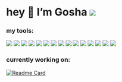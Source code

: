 # hey 👋 I’m Gosha ![](https://img.shields.io/badge/%D0%9F%D0%A2%D0%9D-%D0%9F%D0%9D%D0%A5-blue?style=flat&logoColor=black)


### my tools: 

![](https://img.shields.io/badge/Brave-FF1B2D?style=flat&logo=Brave&logoColor=white) ![](https://img.shields.io/badge/i3wm-FF1B2D?style=flat&logoColor=white) ![](https://img.shields.io/badge/-Git-F44D27?style=flat&logo=Git&logoColor=white) ![](https://img.shields.io/badge/Ubuntu-E95420?style=flat&logo=ubuntu&logoColor=white) ![](https://img.shields.io/badge/StackExchange-FE7A16?style=flat&logo=stack-overflow&logoColor=white) ![](https://img.shields.io/badge/Linux-FCC624?style=flat&logo=linux&logoColor=black) ![](https://img.shields.io/badge/Google%20Sheets-34A853?style=flat&logo=google-sheets&logoColor=white) ![](https://img.shields.io/badge/RStudio-75AADB?style=flat&logo=RStudio&logoColor=white) ![](https://img.shields.io/badge/Telegram-2CA5E0?style=flat&logo=telegram&logoColor=white) ![](https://img.shields.io/badge/Nextcloud-0082C9?style=flat&logo=Nextcloud&logoColor=white) ![](https://img.shields.io/badge/R-276DC3?style=flat&logo=r&logoColor=white) ![](https://img.shields.io/badge/Mastodon-6364FF?style=flat&logo=Mastodon&logoColor=white) ![](https://img.shields.io/badge/Visual_Studio-5C2D91?style=flat&logo=visual%20studio&logoColor=white) ![](https://img.shields.io/badge/Onlyoffice-444444?style=flat&logo=ONLYOFFICE&logoColor=white) ![](https://img.shields.io/badge/-Github-181717?style=flat&logo=GitHub&logoColor=white)

### currently working on: 
[![Readme Card](https://github-readme-stats.vercel.app/api/pin/?username=gerasy1987&repo=hiddenmeta&theme=dark&hide_border=true)](https://github.com/gerasy1987/hiddenmeta) 

<!--
**gerasy1987/gerasy1987** is a ✨ _special_ ✨ repository because its `README.md` (this file) appears on your GitHub profile.

Here are some ideas to get you started:


- 🌱 I’m currently learning ...
- 👯 I’m looking to collaborate on ...
- 🤔 I’m looking for help with ...
- 💬 Ask me about ...
- 📫 How to reach me: ...
- 😄 Pronouns: ...
- ⚡ Fun fact: ...
-->

